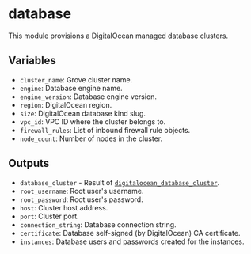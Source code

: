 # database

This module provisions a DigitalOcean managed database clusters.

## Variables

- `cluster_name`: Grove cluster name.
- `engine`: Database engine name.
- `engine_version`: Database engine version.
- `region`: DigitalOcean region.
- `size`: DigitalOcean database kind slug.
- `vpc_id`: VPC ID where the cluster belongs to.
- `firewall_rules`: List of inbound firewall rule objects.
- `node_count`: Number of nodes in the cluster.

## Outputs

- `database_cluster` - Result of [`digitalocean_database_cluster`](https://registry.terraform.io/providers/digitalocean/digitalocean/latest/docs/resources/database_cluster).
- `root_username`: Root user's username.
- `root_password`: Root user's password.
- `host`: Cluster host address.
- `port`: Cluster port.
- `connection_string`: Database connection string.
- `certificate`: Database self-signed (by DigitalOcean) CA certificate.
- `instances`: Database users and passwords created for the instances.

